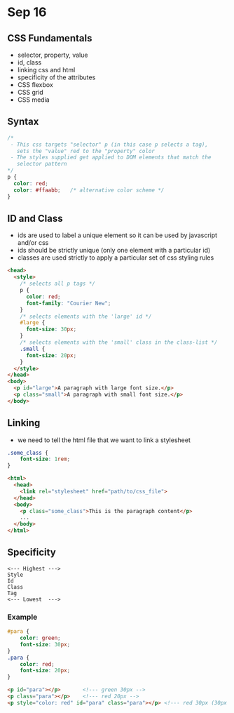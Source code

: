 # Sep 16
## CSS Fundamentals
- selector, property, value
- id, class
- linking css and html
- specificity of the attributes
- CSS flexbox
- CSS grid
- CSS media

## Syntax
```css
/* 
 - This css targets "selector" p (in this case p selects a tag), 
   sets the "value" red to the "property" color 
 - The styles supplied get applied to DOM elements that match the
   selector pattern
*/
p {
  color: red;
  color: #ffaabb;   /* alternative color scheme */
}
```

## ID and Class
- ids are used to label a unique element so it can be used by javascript and/or css
- ids should be strictly unique (only one element with a particular id)
- classes are used strictly to apply a particular set of css styling rules
```html
<head>
  <style>
    /* selects all p tags */
    p {
      color: red;
      font-family: "Courier New";
    }
    /* selects elements with the 'large' id */
    #large {
      font-size: 30px;
    }
    /* selects elements with the 'small' class in the class-list */
    .small {
      font-size: 20px;
    }
  </style>
</head>
<body>
  <p id="large">A paragraph with large font size.</p>
  <p class="small">A paragraph with small font size.</p>
</body>
```

## Linking
- we need to tell the html file that we want to link a stylesheet
```css
.some_class {
    font-size: 1rem;
}
```
```html
<html>
  <head>
    <link rel="stylesheet" href="path/to/css_file">
  </head>
  <body>
    <p class="some_class">This is the paragraph content</p>
    ...
  </body>
</html>
```

## Specificity
```
<--- Highest --->
Style
Id
Class
Tag
<--- Lowest  --->
```

### Example
```css
#para {
    color: green;
    font-size: 30px;
}
.para {
    color: red;
    font-size: 20px;
}
```
```html
<p id="para"></p>       <!--- green 30px -->
<p class="para"></p>    <!--- red 20px -->
<p style="color: red" id="para" class="para"></p> <!--- red 30px (30px is from #para) -->
```
